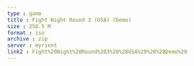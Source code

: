 ```yaml
---
type : game
title : Fight Night Round 3 (USA) (Demo)
size : 258.5 M
format : iso
archive : zip
server : myrient
link2 : Fight%20Night%20Round%203%20%28USA%29%20%28Demo%29
---
```

